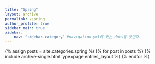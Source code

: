 ```yaml
---
title: "Spring"
layout: archive
permalink: /spring
author_profile: true
sidebar_main: true
sidebar:
    nav: "sidebar-category" #navigation.yml에 있는 docs를 뜻한다.
---
```


{% assign posts = site.categories.spring %}
{% for post in posts %} {% include archive-single.html type=page.entries_layout %} {% endfor %}
